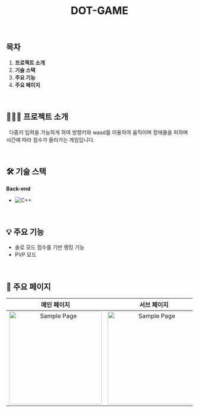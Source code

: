 <div align="center">
  <br />
  <h1>DOT-GAME</h1>
  <br />
</div>

## 목차

1. **프로젝트 소개**
2. **기술 스택**
3. **주요 기능**
4. **주요 페이지**

<br />

## 💁🏻‍♂ 프로젝트 소개

&nbsp;&nbsp;다중키 입력을 가능하게 하여 방향키와 wasd를 이용하여 움직이며 장애물을 피하며 시간에 따라 점수가 올라가는 게임입니다.

<br />

## 🛠 기술 스택
**Back-end**

- ![C++](https://img.shields.io/badge/-C++-3776AB?&logo=C++&logoColor=white)

<br />

## 💡 주요 기능

- 솔로 모드 점수를 기반 랭킹 기능
- PVP 모드 

<br />

## 📄 주요 페이지

|                               메인 페이지                               |                               서브 페이지                               | 
| :---------------------------------------------------------------------: | :---------------------------------------------------------------------: |
| <img src="./images/sample_page.png" alt="Sample Page" height="250px" /> | <img src="./images/sample_page.png" alt="Sample Page" height="250px" /> |

<br />
